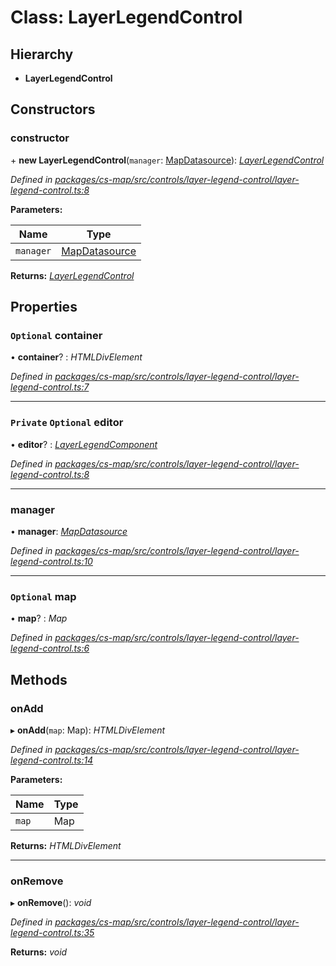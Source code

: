 # Class: LayerLegendControl

## Hierarchy

* **LayerLegendControl**

## Constructors

###  constructor

\+ **new LayerLegendControl**(`manager`: [MapDatasource](_cs_map_src_datasources_map_datasource_.mapdatasource.md)): *[LayerLegendControl](_cs_map_src_controls_layer_legend_control_layer_legend_control_.layerlegendcontrol.md)*

*Defined in [packages/cs-map/src/controls/layer-legend-control/layer-legend-control.ts:8](https://github.com/TNOCS/csnext/blob/34474da7/packages/cs-map/src/controls/layer-legend-control/layer-legend-control.ts#L8)*

**Parameters:**

Name | Type |
------ | ------ |
`manager` | [MapDatasource](_cs_map_src_datasources_map_datasource_.mapdatasource.md) |

**Returns:** *[LayerLegendControl](_cs_map_src_controls_layer_legend_control_layer_legend_control_.layerlegendcontrol.md)*

## Properties

### `Optional` container

• **container**? : *HTMLDivElement*

*Defined in [packages/cs-map/src/controls/layer-legend-control/layer-legend-control.ts:7](https://github.com/TNOCS/csnext/blob/34474da7/packages/cs-map/src/controls/layer-legend-control/layer-legend-control.ts#L7)*

___

### `Private` `Optional` editor

• **editor**? : *[LayerLegendComponent](_cs_map_src_controls_layer_legend_control_layer_legend_component_.layerlegendcomponent.md)*

*Defined in [packages/cs-map/src/controls/layer-legend-control/layer-legend-control.ts:8](https://github.com/TNOCS/csnext/blob/34474da7/packages/cs-map/src/controls/layer-legend-control/layer-legend-control.ts#L8)*

___

###  manager

• **manager**: *[MapDatasource](_cs_map_src_datasources_map_datasource_.mapdatasource.md)*

*Defined in [packages/cs-map/src/controls/layer-legend-control/layer-legend-control.ts:10](https://github.com/TNOCS/csnext/blob/34474da7/packages/cs-map/src/controls/layer-legend-control/layer-legend-control.ts#L10)*

___

### `Optional` map

• **map**? : *Map*

*Defined in [packages/cs-map/src/controls/layer-legend-control/layer-legend-control.ts:6](https://github.com/TNOCS/csnext/blob/34474da7/packages/cs-map/src/controls/layer-legend-control/layer-legend-control.ts#L6)*

## Methods

###  onAdd

▸ **onAdd**(`map`: Map): *HTMLDivElement*

*Defined in [packages/cs-map/src/controls/layer-legend-control/layer-legend-control.ts:14](https://github.com/TNOCS/csnext/blob/34474da7/packages/cs-map/src/controls/layer-legend-control/layer-legend-control.ts#L14)*

**Parameters:**

Name | Type |
------ | ------ |
`map` | Map |

**Returns:** *HTMLDivElement*

___

###  onRemove

▸ **onRemove**(): *void*

*Defined in [packages/cs-map/src/controls/layer-legend-control/layer-legend-control.ts:35](https://github.com/TNOCS/csnext/blob/34474da7/packages/cs-map/src/controls/layer-legend-control/layer-legend-control.ts#L35)*

**Returns:** *void*

